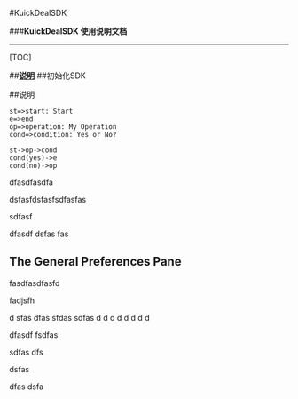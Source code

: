 #KuickDealSDK

###**KuickDealSDK 使用说明文档**

-------------------

[TOC]

##[**说明**](#general-pane)
##初始化SDK

##说明

```flow
st=>start: Start
e=>end
op=>operation: My Operation
cond=>condition: Yes or No?

st->op->cond
cond(yes)->e
cond(no)->op
```







dfasdfasdfa

dsfasfdsfasfsdfasfas



sdfasf

dfasdf
dsfas
fas





## <a name="general-pane"></a>The General Preferences Pane

fasdfasdfasfd

fadjsfh

d
sfas
dfas
sfdas
sdfas
d
d
d
d
d
d
d
d

dfasdf
fsdfas


sdfas
dfs

dsfas

dfas
dsfa





